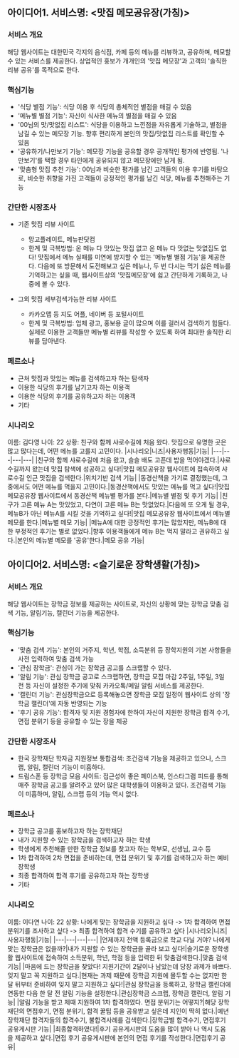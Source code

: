 ## 아이디어1. 서비스명: <맛집 메모공유장(가칭)>

### 서비스 개요
해당 웹사이트는 대한민국 각지의 음식점, 카페 등의 메뉴를 리뷰하고, 공유하며, 메모할 수 있는 서비스를 제공한다.
상업적인 홍보가  개개인의 '맛집 메모장'과 고객의 '솔직한 리뷰 공유'를 목적으로 한다.

### 핵심기능
+ '식당 별점 기능': 식당 이용 후 식당의 총체적인 별점을 매길 수 있음
+ '메뉴별 별점 기능': 자신이 식사한 메뉴의 별점을 매길 수 있음
+ '00님의 맛/맛없집 리스트': 식당을 이용하고 느낀점을 자유롭게 기술하고, 별점을 남길 수 있는 메모장 기능. 향후 편리하게 본인의 맛집/맛없집 리스트를 확인할 수 있음
+ '공유하기/나만보기 기능': 메모장 기능을 공유할 경우 공개적인 평가에 반영됨. '나만보기'를 택할 경우 타인에게 공유되지 않고 메모장에만 남게 됨.
+ '맞춤형 맛집 추천 기능': 00님과 비슷한 평가를 남긴 고객들의 이용 후기를 바탕으로, 비슷한 취향을 가진 고객들이 긍정적인 평가를 남긴 식당, 메뉴를 추천해주는 기능

### 간단한 시장조사
+ 기존 맛집 리뷰 사이트
  + 망고플레이트, 메뉴판닷컴
  + 한계 및 극복방법: 온 메뉴 다 맛있는 맛집 없고 온 메뉴 다 맛없는 맛없집도 없다! 맛집에서 메뉴 실패를 미연에 방지할 수 있는 '메뉴별 별점 기능'을 제공한다. 다음에 또 방문해서 도전해보고 싶은 메뉴나, 두 번 다시는 먹기 싫은 메뉴를 기억하고는 싶을 때, 웹사이트상의 '맛집메모장'에 쉽고 간단하게 기록하고, 나중에 볼 수 있다.
  
+ 그외 맛집 세부검색가능한 리뷰 사이트
  + 카카오맵 등 지도 어플, 네이버 등 포털사이트
  + 한계 및 극복방법: 업체 광고, 홍보용 글이 많으며 이를 걸러서 검색하기 힘들다. 실제로 이용한 고객들만 메뉴별 리뷰를 작성할 수 있도록 하여 최대한 솔직한 리뷰를 담아낸다.
  
### 페르소나
+ 근처 맛집과 맛있는 메뉴를 검색하고자 하는 탐색자
+ 이용한 식당의 후기를 남기고자 하는 이용객
+ 이용한 식당의 후기를 공유하고자 하는 이용객
+ 기타

### 시나리오
이름: 김다영
나이: 22
상황: 친구와 함께 샤로수길에 처음 왔다. 맛집으로 유명한 곳은 많고 많다는데, 어떤 메뉴를 고를지 고민이다.
|시나리오|니즈|사용자행동|기능|
|---|---|---|---|
|친구와 함께 샤로수길에 처음 왔고, 슬슬 배도 고픈데 밥을 먹어야겠다.|샤로수길까지 왔는데 맛집 탐색에 성공하고 싶다!|맛집 메모공유장 웹사이트에 접속하여 샤로수길 인근 맛집을 검색한다.|위치기반 검색 기능|
|동경산책을 가기로 결정했는데, 그 중에서도 어떤 메뉴를 먹을지 고민이다.|동경산책에서도 맛있는 메뉴를 먹고 싶다!|맛집 메모공유장 웹사이트에서 동경산책 메뉴별 평가를 본다.|메뉴별 별점 및 후기 기능|
|친구가 고른 메뉴 A는 맛있었고, 다연이 고른 메뉴 B는 맛없었다.|다음에 또 오게 될 경우, 메뉴B가 아닌 메뉴A를 시킬 것을 기억하고 싶다!|맛집 메모공유장 웹사이트에서 메뉴별 메모를 한다.|메뉴별 메모 기능|
|메뉴A에 대한 긍정적인 후기는 많았지만, 메뉴B에 대한 부정적인 후기는 별로 없었다.|향후 이용객들에게 메뉴 B는 먹지 말라고 권유하고 싶다.|본인의 메뉴별 메모를 '공유'한다.|메모 공유 기능|

## 아이디어2. 서비스명: <슬기로운 장학생활(가칭)>

### 서비스 개요
해당 웹사이트는 장학금 정보를 제공하는 사이트로, 자신의 상황에 맞는 장학금 맞춤 검색 기능, 알림기능, 캘린더 기능을 제공한다.

### 핵심기능
+ '맞춤 검색 기능': 본인의 거주지, 학년, 학점, 소득분위 등 장학지원의 기본 사항들을 사전 입력하여 맞춤 검색 가능
+ '관심 장학금': 관심이 가는 장학금 공고를 스크랩할 수 있다.
+ '알림 기능': 관심 장학금 공고로 스크랩하면, 장학금 모집 마감 2주일, 1주일, 3일 전 등 자신이 설정한 주기에 맞춰 카카오톡/메일 알림 서비스를 제공한다.
+ '캘린더 기능': 관심장학금으로 등록해놓으면 장학금 모집 일정이 웹사이트 상의 '장학금 캘린더'에 자동 반영되는 기능
+ '후기 공유 기능': 합격자 및 지원 경험자에 한하여 자신이 지원한 장학금 합격 수기, 면접 분위기 등을 공유할 수 있는 장을 제공

### 간단한 시장조사
+ 한국 장학재단 학자금 지원정보 통합검색: 조건검색 기능을 제공하고 있으나, 스크랩, 알림, 캘린더 기능이 미흡하다.
+ 드림스폰 등 장학금 모음 사이트: 접근성이 좋은 페이스북, 인스타그램 피드를 통해 매주 장학금 공고를 알려주고 있어 많은 대학생들이 이용하고 있다. 조건검색 기능이 미흡하며, 알림, 스크랩 등의 기능 역시 없다.
  
### 페르소나
+ 장학금 공고를 홍보하고자 하는 장학재단
+ 내가 지원할 수 있는 장학금을 검색하고자 하는 학생
+ 학생에게 추천해줄 만한 장학금 정보를 찾고자 하는 학부모, 선생님, 교수 등
+ 1차 합격하여 2차 면접을 준비하는데, 면접 분위기 및 후기를 검색하고자 하는 예비 장학생
+ 최종 합격하여 합격 후기를 공유하고자 하는 장학생
+ 기타

### 시나리오
이름: 이다연
나이: 22
상황: 나에게 맞는 장학금을 지원하고 싶다 -> 1차 합격하여 면접 분위기를 조사하고 싶다 -> 최종 합격하여 합격 수기를 공유하고 싶다
|시나리오|니즈|사용자행동|기능|
|---|---|---|---|
|언제까지 전액 등록금으로 학교 다닐 거야? 나에게 맞는 장학금은 없을까?|내가 지원할 수 있는 장학금을 골라 보고 싶다!|슬기로운 장학생활 웹사이트에 접속하여 소득분위, 학년, 학점 등을 입력한 뒤 맞춤검색한다.|맞춤 검색 기능|
|마음에 드는 장학금을 찾았다! 지원기간이 2달이나 남았는데 당장 과제가 바쁘다. 잊지 말고 꼭 지원하고 싶다.|현재는 과제 때문에 장학금 지원에 몰두할 수는 없지만 한 달 뒤부터 준비하여 잊지 말고 지원하고 싶다!|관심 장학금을 등록하고, 장학금 캘린더에 연동한 다음 한 달 전 알림 기능을 설정한다.|관심장학금 스크랩, 장학금 캘린더, 알림 기능|
|알림 기능을 받고 제때 지원하여 1차 합격하였다. 면접 분위기는 어떻지?|해당 장학재단의 면접후기, 면접 분위기, 합격 꿀팁 등을 공유받고 싶은데 지인이 딱히 없다.|예년 장학재단 합격자들의 합격수기, 불합격사례를 검색한다.|장학금별 합격수기, 면접후기 공유게시판 기능|
|최종합격하였다!|후기 공유게시판의 도움을 많이 받아 나 역시 도움을 제공하고 싶다.|면접 후기 공유게시판에 본인의 면접 후기를 작성한다.|면접후기 공유|
